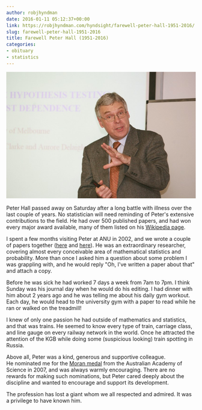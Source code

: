 ```yaml
---
author: robjhyndman
date: 2016-01-11 05:12:37+00:00
link: https://robjhyndman.com/hyndsight/farewell-peter-hall-1951-2016/
slug: farewell-peter-hall-1951-2016
title: Farewell Peter Hall (1951-2016)
categories:
- obituary
- statistics
---
```


![IMG_3865](/files/IMG_3865.jpg)

Peter Hall passed away on Saturday after a long battle with illness over the last couple of years. No statistician will need reminding of Peter's extensive contributions to the field. He had over 500 published papers, and had won every major award available, many of them listed on his [Wikipedia page](https://en.wikipedia.org/wiki/Peter_Gavin_Hall).<!-- more -->

I spent a few months visiting Peter at ANU in 2002, and we wrote a couple of papers together ([here](/publications/improved-methods-for-bandwidth-selection-when-estimating-roc-curves/) and [here](/publications/nonparametric-confidence-intervals-for-receiver-operating-characteristic-curves/)). He was an extraordinary researcher, covering almost every conceivable area of mathematical statistics and probability. More than once I asked him a question about some problem I was grappling with, and he would reply "Oh, I've written a paper about that" and attach a copy.

Before he was sick he had worked 7 days a week from 7am to 7pm. I think Sunday was his journal day when he would do his editing. I had dinner with him about 2 years ago and he was telling me about his daily gym workout. Each day, he would head to the university gym with a paper to read while he ran or walked on the treadmill!

I knew of only one passion he had outside of mathematics and statistics, and that was trains. He seemed to know every type of train, carriage class, and line gauge on every railway network in the world. Once he attracted the attention of the KGB while doing some (suspicious looking) train spotting in Russia.

Above all, Peter was a kind, generous and supportive colleague. He nominated me for the [Moran medal](https://www.science.org.au/node/334#moran) from the Australian Academy of Science in 2007, and was always warmly encouraging. There are no rewards for making such nominations, but Peter cared deeply about the discipline and wanted to encourage and support its development.

The profession has lost a giant whom we all respected and admired. It was a privilege to have known him.






